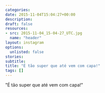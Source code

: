```yaml
---
categories:
date: 2015-11-04T15:04:27+00:00
description:
draft: false
resources:
- src: 2015-11-04_15-04-27_UTC.jpg
  name: "header"
layout: instagram
options:
  unlisted: false
stories:
subtitle:
title: "É tão super que até vem com capa!"
tags: []
---
```


"É tão super que até vem com capa!"
